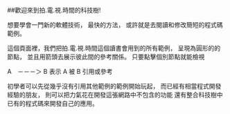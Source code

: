 ##歡迎來到拍.電.視.時間的科技樹!

想要學會一門新的軟體技術，
最快的方法，
或許就是去閱讀和修改簡短的程式碼範例。

這個頁面裡，我們把拍.電.視.時間這個讀書會用到的所有範例，
呈現為圓形的的節點，
並且用箭頭去展示彼此間的參考關係。
只要點擊個別節點就能檢視

A　－－－＞ B 表示 A 被 B 引用或參考

初學者可以先從幾乎沒有引用其他範例的範例開始玩起，
而已經有相當程式開發經驗的朋友，
則可以把力氣花在開發這張網路中不包含的功能
還有整合科技樹中已有的程式碼來開發自己的應用。
